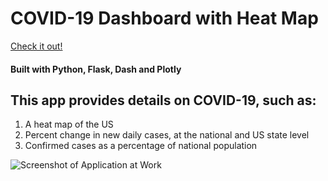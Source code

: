 # COVID-19 Dashboard with Heat Map

[Check it out!](https://covid-dash-bo.herokuapp.com/)

#### Built with Python, Flask, Dash and Plotly

## This app provides details on COVID-19, such as:
1. A heat map of the US
2. Percent change in new daily cases, at the national and US state level
3. Confirmed cases as a percentage of national population

![Screenshot of Application at Work](/dash-screenshot.jpg "A look at the application at work")


